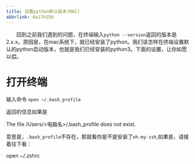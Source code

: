 ```yaml
---
title: 设置python默认版本(MAC)
abbrlink: 4a17b156
---
```


&emsp;&emsp;回到之前我们遇到的问题，在终端输入`python --version`返回的版本是2.x.x。原因是，在mac系统下，就已经安装了python。我们该怎样在终端设置默认的python启动版本，也就是我们已经安装的python3。下面的设置，让你如愿以偿。
# 打开终端
输入命令
`open ~/.bash_profile`

返回的信息如果是

The file /Users/<电脑名>/.bash_profile does not exist.

意思是，`.bash_profile`不存在，那就看你是不是安装了`oh-my-zsh`,如果是，请接着往下看：

open ~/.zshrc